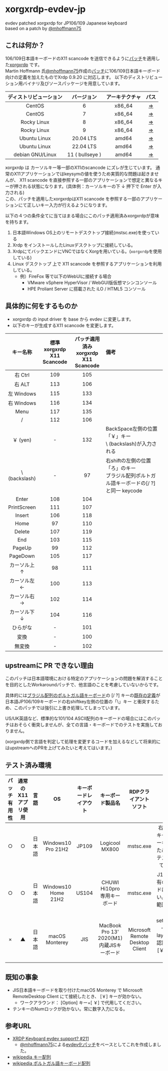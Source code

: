 # xorgxrdp-evdev-jp
evdev patched xorgxrdp for JP106/109 Japanese keyboard<BR>
based on a patch by [@mhoffmann75](https://github.com/mhoffmann75)

## これは何か？
106/109日本語キーボードのX11 scancode を送信できるように[パッチ](https://github.com/TOMATO-ONE/xorgxrdp-evdev-jp/blob/main/code/xorgxrdp_fix_jp106key_scancode.patch)を適用した[xorgxrdp](https://github.com/neutrinolabs/xorgxrdp) です。<br>
Martin Hoffmann 氏[@mhoffmann75](https://github.com/mhoffmann75)作成の[パッチ](https://github.com/mhoffmann75/xorgxrdp/commit/16b8fbdc3345a0caa56cb9109790ab6dbe6df892)に106/109日本語キーボード向けの定義を加えたものでXrdp 0.9.20 に対応します。
以下のディストリビューション用バイナリ及びソースパッケージを用意しています。

|ディストリビューション|バージョン|アーキテクチャ|パス|
|:------------:|:------------:|:------------:|:------------:|
|CentOS|6|x86_64|[=>](https://github.com/TOMATO-ONE/xorgxrdp-evdev-jp/tree/main/centos_rockylinux/el6)|
|CentOS|7|x86_64|[=>](https://github.com/TOMATO-ONE/xorgxrdp-evdev-jp/tree/main/centos_rockylinux/el7)|
|Rocky Linux|8|x86_64|[=>](https://github.com/TOMATO-ONE/xorgxrdp-evdev-jp/tree/main/centos_rockylinux/el8)|
|Rocky Linux|9|x86_64|[=>](https://github.com/TOMATO-ONE/xorgxrdp-evdev-jp/tree/main/centos_rockylinux/el9)|
|Ubuntu Linux|20.04 LTS|amd64|[=>](https://github.com/TOMATO-ONE/xorgxrdp-evdev-jp/tree/main/debian_ubuntu/ubuntu2004)|
|Ubuntu Linux|22.04 LTS|amd64|[=>](https://github.com/TOMATO-ONE/xorgxrdp-evdev-jp/tree/main/debian_ubuntu/ubuntu2204)|
|debian GNU/Linux|11 ( bullseye ) |amd64|[=>](https://github.com/TOMATO-ONE/xorgxrdp-evdev-jp/tree/main/debian_ubuntu/debian11)|


xorgxrdp は カーソルキー等一部のX11のscancode にズレが生じています。
通常のX11アプリケーションではkeysymの値を使うため実質的な問題は起きませんが、
X11 scancode を直接参照する一部のアプリケーションで想定と異なるキーが押される状態になります。(具体例：カーソルキーの下 ↓ 押下で Enter が入力される)<br>
この、パッチを適用したxorgxrdpはX11 scancode を参照する一部のアプリケーションにて正しいキー入力が行えるようになります。

以下の４つの条件全てに当てはまる場合にこのパッチ適用済みxorgxrdpが意味を持ちます。

 1. 日本語Windows OS上のリモートデスクトップ接続(mstsc.exe)を使っている
 2. Xrdp をインストールしたLinuxデスクトップに接続している。
 3. XrdpにてバックエンドにVNCではなくXorgを用いている。(`xorgxrdp`を使用している)
 4. Linux デスクトップ 上で X11 scancode を参照するアプリケーションを利用している。 
    -  例）FireFox 等で以下のWebUIに接続する場合
        - VMware vSphere HyperVisor / WebGUI版仮想マシンコンソール
        - HPE Proliant Server に搭載された iLO /  HTML5 コンソール

## 具体的に何をするものか
- xorgxrdp の input driver を base から evdev に変更します。
- 以下のキーが生成するX11 scancode を変更します。

|キー名称|標準<BR>xorgxrdp<BR>X11 Scancode|パッチ適用済み<BR>xorgxrdp<BR>X11 Scancode|備考|
|:------------:|:------------:|:------------:|:------------|
|右 Ctrl     |109|105||
|右 ALT  |113|106||
|左 Windows |115|133||
|右 Windows  |116|134||
|Menu|117|135||
| /  |112|106||
|￥ (yen)|-|132|BackSpace左側の位置「￥」キー<BR>\ (backslash)が入力される|
|\\ (backslash)|-|97|右shiftの左側の位置「ろ」のキー<BR>ブラジル配列ポルトガル語キーボードの[/ ?]と同一 keycode|
|Enter|108|104||
|PrintScreen|111|107||
|Insert|106|118||
|Home|97|110||
|Delete|107|119||
|End|103|115||
|PageUp|99|112||
|PageDown|105|117||
|カーソル上  ↑|98|111||
|カーソル左  ←|100|113||
|カーソル右  →|102|114||
|カーソル下  ↓|104|116||
|ひらがな|-|101||
|変換|-|100||
|無変換|-|102||

## upstreamに PR できない理由
このパッチは日本語環境における特定のアプリケーションの問題を解消することを目的としたWorkaroundパッチで、他言語のことを考慮していないからです。

具体的には[ブラジル配列のポルトガル語キーボード](https://ja.wikipedia.org/wiki/ポルトガル語キー配列#/media/ファイル:KB_Portuguese_Brazil_text.svg)の [/ ?] キーの[既存の定義](https://github.com/neutrinolabs/xorgxrdp/blob/devel/xrdpkeyb/rdpKeyboard.c#L458-L462)が日本語JP106/109キーボードの右shiftkey左側の位置の「\」キー と衝突するため、このパッチでは強引に上書き処理してしまっています。

US/UK英語など、標準的な101/104 ASCII配列のキーボードの場合にはこのパッチはおそらく衝突しませんが、全ての言語・キーボードでのテストを実施しておりません。

(xorgxrdp側で言語を判定して処理を変更するコードを加えるなどして将来的にはupstreamへのPRを上げてみたいと考えてはいます。)

## テスト済み環境
|パッチ有用性|通常のX11アプリ使用|言語|OS|キーボードレイアウト|キーボード製品名|RDPクライアントソフト|備考|
|:----:|:----:|:----:|:----:|:----:|:----:|:----:|:----:|
|○|○|日本語|Windows10 Pro 21H2 | JP109|Logicool MX800|mstsc.exe|右Windowsキー、メニューキーがないため積極的なテストはできていない。|
|○|○|日本語|Windows10 Home 21H2 | US104|CHUWI Hi10pro <BR>専用キーボード|mstsc.exe|J106/109特有のキーコードは重複しない。テストの範囲では支障なし|
|×|▲|日本語|macOS Monterey| JIS|MacBook Pro 13' 2020(M1)<BR>内蔵JISキーボード|Microsoft Remote Desktop Client|setxmodmap -queryで layoutがusで認識される。<BR>[￥]キーが効かない|

## 既知の事象
  - JIS日本語キーボードを取り付けたmacOS Monterey で Microsoft RemoteDesktop Client にて接続したとき、 [￥] キーが効かない。
    - ワークアラウンド： [Option] キー+[ ￥] で代用してください。
  - テンキーのNumロックが効かない。常に数字入力になる。

## 参考URL
- [XRDP Keyboard evdev support? #211](https://github.com/neutrinolabs/xorgxrdp/issues/211)
  - [@mhoffmann75](https://github.com/mhoffmann75)による[evdev化パッチ](https://github.com/mhoffmann75/xorgxrdp/commit/16b8fbdc3345a0caa56cb9109790ab6dbe6df892)をベースとしてこれを作成しました。
- [wikipedia キー配列](https://ja.wikipedia.org/wiki/キー配列)
- [wikipedia ポルトガル語キーボード配列](https://ja.wikipedia.org/wiki/ポルトガル語キー配列)

